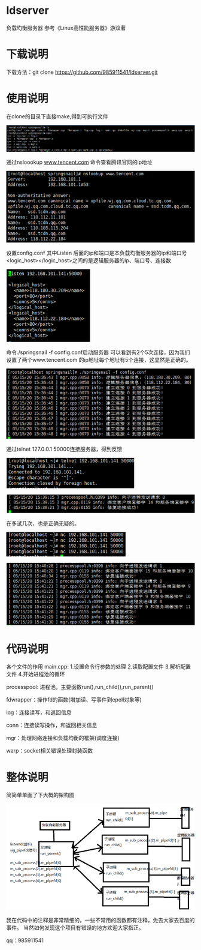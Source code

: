 # ldserver
负载均衡服务器
参考《Linux高性能服务器》游双著

# 下载说明
下载方法：git clone https://github.com/985911541/ldserver.git

# 使用说明
在clone的目录下直接make,得到可执行文件

![img1](https://github.com/985911541/ldserver/blob/master/pic/1.PNG)

通过nsloookup www.tencent.com 命令查看腾讯官网的ip地址

![img2](https://github.com/985911541/ldserver/blob/master/pic/2.PNG)

设置config.conf
其中Listen 后面的ip和端口是本负载均衡服务器的ip和端口号
<logic_host></logic_host>之间的是逻辑服务器的ip、端口号、连接数

![img3](https://github.com/985911541/ldserver/blob/master/pic/3.PNG)

命令./springsnail -f config.conf启动服务器
可以看到有2个5次连接，因为我们设置了两个www.tencent.com 的ip地址每个地址有5个连接，这显然是正确的。

![img4](https://github.com/985911541/ldserver/blob/master/pic/4.PNG)

通过telnet 127.0.0.1 50000连接服务器，得到反馈

![img5](https://github.com/985911541/ldserver/blob/master/pic/5.PNG)

![img6](https://github.com/985911541/ldserver/blob/master/pic/6.PNG)

在多试几次，也是正确无疑的。

![img7](https://github.com/985911541/ldserver/blob/master/pic/7.PNG)

![img8](https://github.com/985911541/ldserver/blob/master/pic/8.PNG)

# 代码说明
各个文件的作用
main.cpp:
1.设置命令行参数的处理
2.读取配置文件
3.解析配置文件
4.开始进程池的循环

processpool: 进程池，主要函数run(),run_child(),run_parent()

fdwrapper：操作fd的函数(增加读、写事件到epoll对象等)

log：连接读写，和返回信息

conn：连接读写操作，和返回相关信息

mgr：处理网络连接和负载均衡的框架(调度连接)

warp：socket相关错误处理封装函数

# 整体说明
简简单单画了下大概的架构图

![img9](https://github.com/985911541/ldserver/blob/master/pic/9.PNG)

我在代码中的注释是非常精细的，一些不常用的函数都有注释，免去大家去百度的事件。
当然如何发现这个项目有错误的地方欢迎大家指正。

qq：985911541
